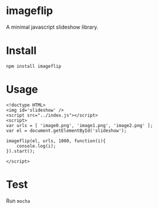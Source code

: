 imageflip
=========

A minimal javascript slideshow library.

# Install
```
npm install imageflip
```

# Usage
```
<!doctype HTML>
<img id='slideshow' />
<script src="../index.js"></script>
<script>
var urls = [ 'image0.png', 'image1.png', 'image2.png' ];
var el = document.getElementById('slideshow');

imageflip(el, urls, 1000, function(i){
    console.log(i);
}).start();

</script>
```

# Test
Run `mocha`
